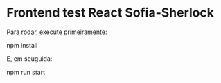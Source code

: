 # Frontend test React Sofia-Sherlock

Para rodar, execute primeiramente:

npm install

E, em seuguida:

npm run start

